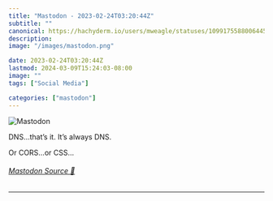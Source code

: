 ```yaml
---
title: "Mastodon - 2023-02-24T03:20:44Z"
subtitle: ""
canonical: https://hachyderm.io/users/mweagle/statuses/109917558800644557
description:
image: "/images/mastodon.png"

date: 2023-02-24T03:20:44Z
lastmod: 2024-03-09T15:24:03-08:00
image: ""
tags: ["Social Media"]

categories: ["mastodon"]
---
```

![Mastodon](/images/mastodon.png)

<p>DNS…that’s it. It’s always DNS.</p><p>Or CORS…or CSS…</p>


###### [Mastodon Source 🐘](https://hachyderm.io/@mweagle/109917558800644557)

___
